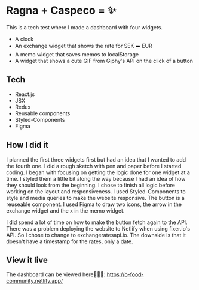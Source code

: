 # Ragna + Caspeco = ✨

This is a tech test where I made a dashboard with four widgets.

- A clock
- An exchange widget that shows the rate for SEK ➡️ EUR
- A memo widget that saves memos to localStorage
- A widget that shows a cute GIF from Giphy's API on the click of a button

## Tech

- React.js
- JSX
- Redux
- Reusable components
- Styled-Components
- Figma

## How I did it

I planned the first three widgets first but had an idea that I wanted to add the fourth one. I did a rough sketch with pen and paper before I started coding. I began with focusing on getting the logic done for one widget at a time. I styled them a little bit along the way because I had an idea of how they should look from the beginning. I chose to finish all logic before working on the layout and responsiveness.
I used Styled-Components to style and media queries to make the website responsive. The button is a reuseable component. I used Figma to draw two icons, the arrow in the exchange widget and the x in the memo widget. 

I did spend a lot of time on how to make the button fetch again to the API. 
There was a problem deploying the website to Netlify when using fixer.io's API. So I chose to change to exchangeratesapi.io. The downside is that it doesn't have a timestamp for the rates, only a date. 


## View it live

The dashboard can be viewed here👀⏰🐯: 
https://o-food-community.netlify.app/